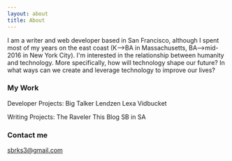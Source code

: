 ```yaml
---
layout: about
title: About
---
```


I am a writer and web developer based in San Francisco, although I spent most of my years on the east coast (K-->BA in Massachusetts, BA-->mid-2016 in New York City). I'm interested in the relationship between humanity and technology. More specifically, how will technology shape our future? In what ways can we create and leverage technology to improve our lives? 

### My Work
Developer Projects:
Big Talker
Lendzen
Lexa
Vidbucket


Writing Projects:
The Raveler
This Blog
SB in SA



### Contact me

[sbrks3@gmail.com](mailto:sbrks3@gmail.com)